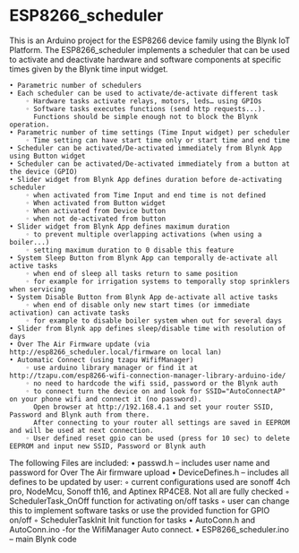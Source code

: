 ﻿# ESP8266_scheduler
This is an Arduino project for the ESP8266 device family using the Blynk IoT Platform.
The ESP8266_scheduler implements a scheduler that can be used to activate and deactivate hardware and software components at specific times given by the Blynk time input widget.

    • Parametric number of schedulers 
    • Each scheduler can be used to activate/de-activate different task
        ◦ Hardware tasks activate relays, motors, leds… using GPIOs
        ◦ Software tasks executes functions (send http requests...). 
          Functions should be simple enough not to block the Blynk operation.
    • Parametric number of time settings (Time Input widget) per scheduler
        ◦ Time setting can have start time only or start time and end time
    • Scheduler can be activated/De-activated immediately from Blynk App using Button widget
    • Scheduler can be activated/De-activated immediately from a button at the device (GPIO)
    • Slider widget from Blynk App defines duration before de-activating scheduler 
        ◦ when activated from Time Input and end time is not defined
        ◦ When activated from Button widget
        ◦ When activated from Device button
        ◦ when not de-activated from button
    • Slider widget from Blynk App defines maximum duration
        ◦ to prevent multiple overlapping activations (when using a boiler...)
        ◦ setting maximum duration to 0 disable this feature 
    • System Sleep Button from Blynk App can temporally de-activate all active tasks 
        ◦ when end of sleep all tasks return to same position
        ◦ for example for irrigation systems to temporally stop sprinklers when servicing
    • System Disable Button from Blynk App de-activate all active tasks 
        ◦ when end of disable only new start times (or immediate activation) can activate tasks
        ◦ for example to disable boiler system when out for several days
    • Slider from Blynk app defines sleep/disable time with resolution of days
    • Over The Air Firmware update (via http://esp8266_scheduler.local/firmware on local lan)
    • Automatic Connect (using tzapu WififManager)
        ◦ use arduino library manager or find it at http://tzapu.com/esp8266-wifi-connection-manager-library-arduino-ide/
        ◦ no need to hardcode the wifi ssid, password or the Blynk auth
        ◦ to connect turn the device on and look for SSID="AutoConnectAP" on your phone wifi and connect it (no password).
          Open browser at http://192.168.4.1 and set your router SSID, Password and Blynk auth from there.
          After connecting to your router all settings are saved in EEPROM and will be used at next connection.
        ◦ User defined reset gpio can be used (press for 10 sec) to delete EEPROM and input new SSID, Password or Blynk auth 
       
The following Files are included:
    • passwd.h – includes user name and password for Over The Air firmware upload
    • DeviceDefines.h – includes all defines to be updated by user:
        ◦ current configurations used are sonoff 4ch pro, NodeMcu, Sonoff th16, and Aptinex RP4CE8. Not all are fully checked
        ◦ SchedulerTask_OnOff function for activating on/off tasks
        ◦ user can change this to implement software tasks or use the provided function for GPIO on/off
        ◦ SchedulerTaskInit Init function for tasks
    • AutoConn.h and AutoConn.ino -for the WifiManager Auto connect.
    • ESP8266_scheduler.ino – main Blynk code



